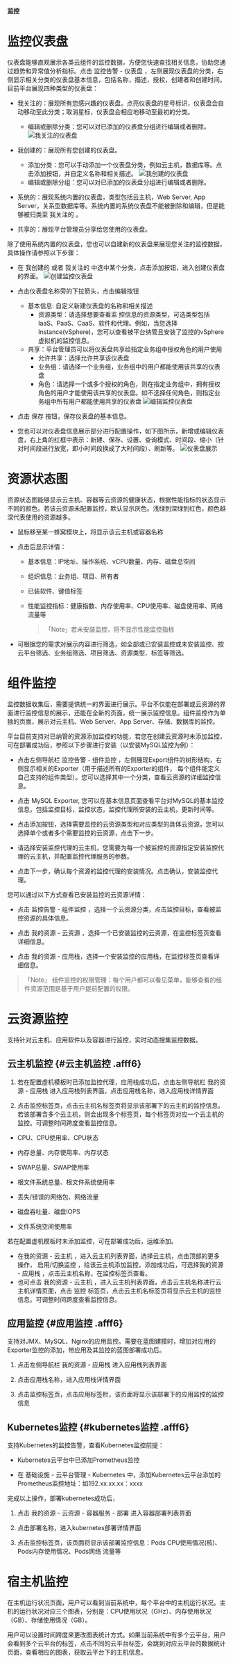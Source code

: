 
**监控**

# 监控仪表盘
仪表盘能够直观展示各类云组件的监控数据，方便您快速查找相关信息，协助您通过趋势和异常值分析指标。点击 监控告警 - 仪表盘 ，左侧展现仪表盘的分类，右侧显示相关分类的仪表盘基本信息，包括名称，描述，授权，创建者和创建时间。目前平台展现四种类型的仪表盘：

 + 我关注的：展现所有您感兴趣的仪表盘。点亮仪表盘的星号标识，仪表盘会自动移动至此分类；取消星标，仪表盘会相应地移动至最初的分类。
     + 编辑或删除分类：您可以对已添加的仪表盘分组进行编辑或者删除。
      ![我关注的仪表盘](../../picture/Admin/我关注的仪表盘.png)
 + 我创建的：展现所有您创建的仪表盘。
     + 添加分类：您可以手动添加一个仪表盘分类，例如云主机，数据库等。点击添加按钮，并自定义名称和相关描述。
      ![我创建的仪表盘](../../picture/Admin/我创建的仪表盘.png)
     + 编辑或删除分组：您可以对已添加的仪表盘分组进行编辑或者删除。
  
 + 系统的：展现系统内置的仪表盘，类型包括云主机，Web Server, App Server，关系型数据库等。系统内置的系统仪表盘不能被删除和编辑，但是能够被归类至 我关注的 。
  
 + 共享的：展现平台管理员分享给您使用的仪表盘。

除了使用系统内置的仪表盘，您也可以自建新的仪表盘来展现您关注的监控数据，具体操作请参照以下步骤：

 + 在 我创建的 或者 我关注的 中选中某个分类，点击添加按钮，进入创建仪表盘的界面。
     ![创建监控仪表盘](../../picture/Admin/创建监控仪表盘.png)
    
 + 点击仪表盘名称旁的下拉箭头，点击编辑按钮
     + 基本信息: 自定义新建仪表盘的名称和相关描述
         + 资源类型：请选择想要查看监 控信息的资源类型，可选类型包括IaaS、PaaS、CaaS、软件和代理。例如，当您选择Instance(vSphere)，您可以查看被平台纳管且安装了监控的vSphere虚拟机的监控信息。
     + 共享：平台管理员可以将仪表盘共享给指定业务组中授权角色的用户使用
         + 允许共享：选择允许共享该仪表盘
         + 业务组：请选择一个业务组，业务组中的用户都能使用该共享的仪表盘
         + 角色：请选择一个或多个授权的角色，则在指定业务组中，拥有授权角色的用户才能使用该共享的仪表盘。如不选择任何角色，则指定业务组中所有用户都能使用共享的仪表盘
     ![编辑监控仪表盘](../../picture/Admin/编辑监控仪表盘.png)

 + 点击 保存 按钮，保存仪表盘的基本信息。

 + 您也可以对仪表盘信息展示部分进行配置操作，如下图所示，新增或编辑仪表盘，右上角的红框中表示：新建、保存、设置、查询模式、时间段、缩小（针对时间段进行放宽，即小时间段换成了大时间段）、刷新等。
  ![仪表盘展示](../../picture/Admin/仪表盘展示.png)


# 资源状态图

资源状态图能够显示云主机、容器等云资源的健康状态，根据性能指标的状态显示不同的颜色。若该云资源未配置监控，默认显示灰色。浅绿到深绿到红色，颜色越深代表使用的资源越多。

-   鼠标移至某一蜂窝模块上，将显示该云主机或容器名称

-   点击后显示详情：

    +   基本信息：IP地址、操作系统、vCPU数量、内存、磁盘总空间

    +   组织信息：业务组、项目、所有者

    +   已装软件、键值标签

    +   性能监控指标：健康指数、内存使用率、CPU使用率、磁盘使用率、网络流量等

        >「Note」若未安装监控，将不显示性能监控指标

-   可根据您的需求对展示内容进行筛选，如全部或已安装监控或未安装监控、按云平台筛选、业务组筛选、项目筛选、资源类型、标签等筛选。
 

# 组件监控

监控数据收集后，需要提供统一的界面进行展示。平台不仅能在部署或云资源的界面进行监控信息的展示，还能在全新的页面，统一展示监控信息。组件监控作为单独的页面，展示对云主机、Web Server、App Server、存储、数据库的监控。

平台目前支持对已纳管的资源添加监控的功能，若您在创建云资源时未添加监控，可在部署成功后，参照以下步骤进行安装（以安装MySQL监控为例）：

 + 点击左侧导航栏  监控告警 - 组件监控 ，左侧展现Export组件的树形结构，右侧显示相关的Exporter（用于描述所有的Exporter的组件， 每个组件能定义自己支持的组件类型）。您可以选择其中一个分类，查看云资源的详细监控信息。
  
 + 点击 MySQL Exporter, 您可以在基本信息页面查看平台对MySQL的基本监控信息，包括监控目标，监控状态，监控代理所安装的云主机，更新时间等。
  
 + 点击添加按钮，选择需要监控的云资源类型和对应类型的具体云资源，您可以选择单个或者多个需要监控的云资源，点击下一步。
  
 + 请选择安装监控代理的云主机，您需要为每一个被监控的资源指定安装监控代理的云主机，并配置监控代理服务的参数。
  
 + 点击下一步，确认每个资源的监控代理的安装情况。点击确认，安装监控代理。

您可以通过以下方式查看已安装监控的云资源详情：
 
 + 点击 监控告警 - 组件监控 ，选择一个云资源分类，点击监控目标，查看被监控资源的具体信息。
 
 + 点击 我的资源 - 云资源 ，选择一个已安装监控的云资源，在监控标签页查看详细信息。
 
 + 点击 我的资源 - 应用栈，选择一个安装监控的应用栈，在监控标签页查看详细信息。

>「Note」 组件监控的权限管理：每个用户都可以看见菜单，能够查看的组件资源范围是基于用户提前配置的权限。


# 云资源监控

支持针对云主机、应用软件以及容器进行监控，实时动态搜集监控数据。

## 云主机监控 {#云主机监控 .afff6}

1.  若在配置虚机模板时已添加监控代理，应用栈成功后，点击左侧导航栏 我的资源 - 应用栈 进入应用栈列表界面，点击应用栈名称，进入应用栈详情界面

2.  点击监控标签页，点击云主机名标签页将显示该部署下的云主机的监控信息。若该部署含多个云主机，则会出现多个标签页，每个标签页对应一个云主机的监控。可调整时间跨度查看监控信息。
 + CPU、CPU使用率、CPU状态

 + 内存总量、内存使用率、内存状态

 + SWAP总量、SWAP使用率

 + 根文件系统总量、根文件系统使用率

 + 丢失/错误的网络包、网络流量

 + 磁盘吞吐量、磁盘IOPS

 + 文件系统空间使用率


若在配置虚机模板时未添加监控，可在部署成功后，运维添加。 
+ 在我的资源 - 云主机 ，进入云主机列表界面，选择云主机，点击顶部的更多操作， 启用/切换监控 ，给该云主机添加监控，添加成功后，可选择我的资源 - 应用栈 ，点击云主机名称，在监控标签页查看。
+ 也可点击 我的资源 - 云主机 ，进入云主机列表界面，点击云主机名称进行云主机详情页面，点击 监控 标签页，点击云主机名标签页将显示云主机的监控信息。可调整时间跨度查看监控信息。

## 应用监控 {#应用监控 .afff6}

支持对JMX、MySQL、Nginx的应用监控。需要在蓝图建模时，增加对应用的Exporter监控的添加，带应用及其监控的蓝图部署成功后。

1.  点击左侧导航栏 我的资源 - 应用栈 进入应用栈列表界面

2.  点击应用栈名称，进入应用栈详情界面

3.  点击监控标签页，点击应用标签栏，该页面将显示该部署下的应用监控的监控信息


## Kubernetes监控 {#kubernetes监控 .afff6}

支持Kubernetes的监控告警，查看Kubernetes监控前提：

-   Kubernetes云平台中已添加Prometheus监控

-   在 基础设施 - 云平台管理 - Kubernetes 中，添加Kubernetes云平台添加的Prometheus监控地址：如192.xx.xx.xx：xxxx

完成以上操作，部署kubernetes成功后，

1.  点击 我的资源 - 云资源 - 容器服务 - 部署 进入容器部署列表界面

2.  点击部署名称，进入kubernetes部署详情界面

3.  点击监控标签页，该页面将显示该部署监控信息：Pods CPU使用情况(核)、Pods内存使用情况、Pods网络 流量等

# 宿主机监控

在主机运行状况页面，用户可以看到当前系统中，每个平台中的主机运行状况。主机的运行状况对应三个图表，分别是：CPU使用状况（GHz）、内存使用状况（GB）、存储使用情况（GB）。

用户可以设置时间跨度来更改图表统计方式。如果当前系统中有多个云平台，用户会看到多个云平台的标签，点击不同的云平台标签，会跳到对应云平台的数据统计页面，查看相应的图表，获取云平台下的主机信息。






